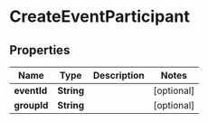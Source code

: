 

# CreateEventParticipant


## Properties

Name | Type | Description | Notes
------------ | ------------- | ------------- | -------------
**eventId** | **String** |  |  [optional]
**groupId** | **String** |  |  [optional]



